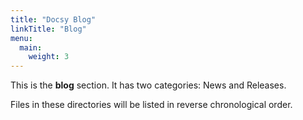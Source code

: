 ```yaml
---
title: "Docsy Blog"
linkTitle: "Blog"
menu:
  main:
    weight: 3
---
```



This is the **blog** section. It has two categories: News and Releases.

Files in these directories will be listed in reverse chronological order.